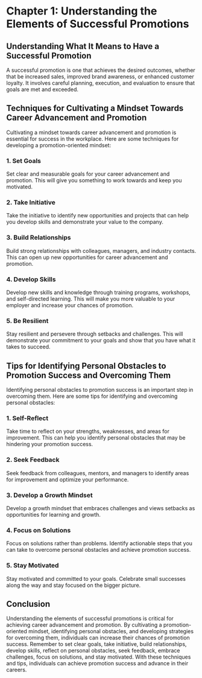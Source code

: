 Chapter 1: Understanding the Elements of Successful Promotions
==============================================================

Understanding What It Means to Have a Successful Promotion
----------------------------------------------------------

A successful promotion is one that achieves the desired outcomes, whether that be increased sales, improved brand awareness, or enhanced customer loyalty. It involves careful planning, execution, and evaluation to ensure that goals are met and exceeded.

Techniques for Cultivating a Mindset Towards Career Advancement and Promotion
-----------------------------------------------------------------------------

Cultivating a mindset towards career advancement and promotion is essential for success in the workplace. Here are some techniques for developing a promotion-oriented mindset:

### 1. Set Goals

Set clear and measurable goals for your career advancement and promotion. This will give you something to work towards and keep you motivated.

### 2. Take Initiative

Take the initiative to identify new opportunities and projects that can help you develop skills and demonstrate your value to the company.

### 3. Build Relationships

Build strong relationships with colleagues, managers, and industry contacts. This can open up new opportunities for career advancement and promotion.

### 4. Develop Skills

Develop new skills and knowledge through training programs, workshops, and self-directed learning. This will make you more valuable to your employer and increase your chances of promotion.

### 5. Be Resilient

Stay resilient and persevere through setbacks and challenges. This will demonstrate your commitment to your goals and show that you have what it takes to succeed.

Tips for Identifying Personal Obstacles to Promotion Success and Overcoming Them
--------------------------------------------------------------------------------

Identifying personal obstacles to promotion success is an important step in overcoming them. Here are some tips for identifying and overcoming personal obstacles:

### 1. Self-Reflect

Take time to reflect on your strengths, weaknesses, and areas for improvement. This can help you identify personal obstacles that may be hindering your promotion success.

### 2. Seek Feedback

Seek feedback from colleagues, mentors, and managers to identify areas for improvement and optimize your performance.

### 3. Develop a Growth Mindset

Develop a growth mindset that embraces challenges and views setbacks as opportunities for learning and growth.

### 4. Focus on Solutions

Focus on solutions rather than problems. Identify actionable steps that you can take to overcome personal obstacles and achieve promotion success.

### 5. Stay Motivated

Stay motivated and committed to your goals. Celebrate small successes along the way and stay focused on the bigger picture.

Conclusion
----------

Understanding the elements of successful promotions is critical for achieving career advancement and promotion. By cultivating a promotion-oriented mindset, identifying personal obstacles, and developing strategies for overcoming them, individuals can increase their chances of promotion success. Remember to set clear goals, take initiative, build relationships, develop skills, reflect on personal obstacles, seek feedback, embrace challenges, focus on solutions, and stay motivated. With these techniques and tips, individuals can achieve promotion success and advance in their careers.
